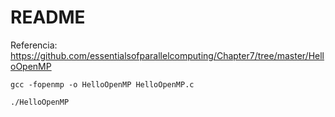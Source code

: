 # README

Referencia: https://github.com/essentialsofparallelcomputing/Chapter7/tree/master/HelloOpenMP

```
gcc -fopenmp -o HelloOpenMP HelloOpenMP.c
```

```
./HelloOpenMP
```
